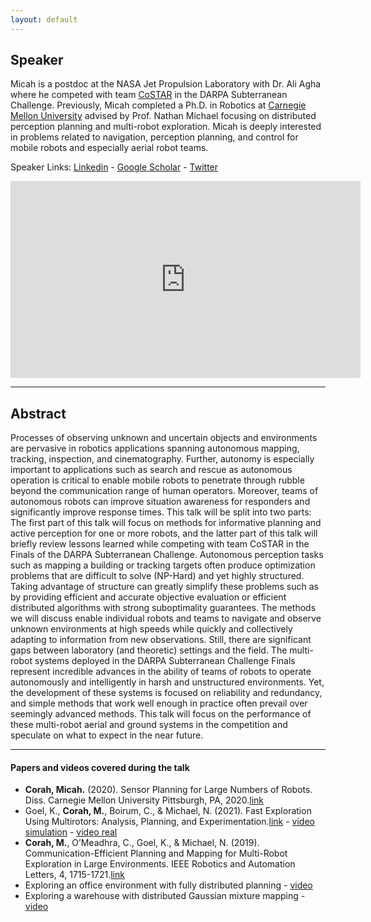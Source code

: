 ```yaml
---
layout: default
---
```

## Speaker

Micah is a postdoc at the NASA Jet Propulsion Laboratory with Dr. Ali Agha where he competed with team [CoSTAR](https://costar.jpl.nasa.gov/) in the DARPA Subterranean Challenge. Previously, Micah completed a Ph.D. in Robotics at [Carnegie Mellon University](https://www.cmu.edu/) advised by Prof. Nathan Michael focusing on distributed perception planning and multi-robot exploration. Micah is deeply interested in problems related to navigation, perception planning, and control for mobile robots and especially aerial robot teams.

Speaker Links: [Linkedin](https://www.linkedin.com/in/micahcorah/) - [Google Scholar](https://scholar.google.com/citations?user=NHt9KX4AAAAJ&hl=en) - [Twitter](https://twitter.com/corahmicah)

<iframe width="560" height="315" src="https://www.youtube.com/embed/KIQkryeUJ6I" title="YouTube video player" frameborder="0" allow="accelerometer; autoplay; clipboard-write; encrypted-media; gyroscope; picture-in-picture" allowfullscreen></iframe>

---

## Abstract
Processes of observing unknown and uncertain objects and environments are pervasive in robotics applications spanning autonomous mapping, tracking, inspection, and cinematography. Further, autonomy is especially important to applications such as search and rescue as autonomous operation is critical to enable mobile robots to penetrate through rubble beyond the communication range of human operators. Moreover, teams of autonomous robots can improve situation awareness for responders and significantly improve response times.
This talk will be split into two parts: The first part of this talk will focus on methods for informative planning and active perception for one or more robots, and the latter part of this talk will briefly review lessons learned while competing with team CoSTAR in the Finals of the DARPA Subterranean Challenge.
Autonomous perception tasks such as mapping a building or tracking targets often produce optimization problems that are difficult to solve (NP-Hard) and yet highly structured. Taking advantage of structure can greatly simplify these problems such as by providing efficient and accurate objective evaluation or efficient distributed algorithms with strong suboptimality guarantees. The methods we will discuss enable individual robots and teams to navigate and observe unknown environments at high speeds while quickly and collectively adapting to information from new observations.
Still, there are significant gaps between laboratory (and theoretic) settings and the field. The multi-robot systems deployed in the DARPA Subterranean Challenge Finals represent incredible advances in the ability of teams of robots to operate autonomously and intelligently in harsh and unstructured environments. Yet, the development of these systems is focused on reliability and redundancy, and simple methods that work well enough in practice often prevail over seemingly advanced methods. This talk will focus on the performance of these multi-robot aerial and ground systems in the competition and speculate on what to expect in the near future.

---

#### Papers and videos covered during the talk
* **Corah, Micah.** (2020). Sensor Planning for Large Numbers of Robots. Diss. Carnegie Mellon University Pittsburgh, PA, 2020.[link](https://www.ri.cmu.edu/publications/sensor-planning-for-large-numbers-of-robots/)
* Goel, K., **Corah, M.**, Boirum, C., & Michael, N. (2021). Fast Exploration Using Multirotors: Analysis, Planning, and Experimentation.[link](https://link.springer.com/chapter/10.1007%2F978-981-15-9460-1_21) - [video simulation](https://www.youtube.com/watch?v=IC9b8G1cVpE) - [video real](https://www.youtube.com/watch?v=YXt4yiTpOAc)
* **Corah, M.**, O’Meadhra, C., Goel, K., & Michael, N. (2019). Communication-Efficient Planning and Mapping for Multi-Robot Exploration in Large Environments. IEEE Robotics and Automation Letters, 4, 1715-1721.[link](https://static1.squarespace.com/static/5c48e295620b85be0b03f7af/t/5ce83bd59b747a0504c8250d/1558723546987/CorOMeGoe19040.pdf)
* Exploring an office environment with fully distributed planning - [video](https://www.youtube.com/watch?v=MMr9NxT_J8c)
* Exploring a warehouse with distributed Gaussian mixture mapping - [video](https://youtu.be/aTIcJ6X2b_8)
